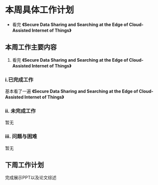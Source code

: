 # 本周具体工作计划
- 看完 **《Secure Data Sharing and Searching at the Edge of Cloud-Assisted Internet of Things》**
## 本周工作主要内容  
1. 看完 **《Secure Data Sharing and Searching at the Edge of Cloud-Assisted Internet of Things》**
### i.已完成工作  
基本看了一遍 **《Secure Data Sharing and Searching at the Edge of Cloud-Assisted Internet of Things》**
 
### ii. 未完成工作 
暂无

### iii. 问题与困难
暂无

## 下周工作计划
完成展示PPT以及论文综述